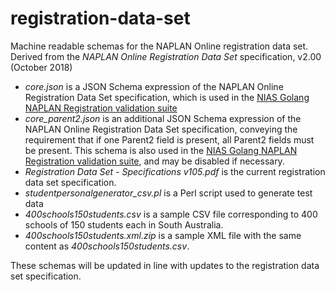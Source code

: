 # registration-data-set

Machine readable schemas for the NAPLAN Online registration data set. Derived from the _NAPLAN Online Registration Data Set_ specification, v2.00 (October 2018)

* *core.json* is a JSON Schema expression of the NAPLAN Online Registration Data Set specification, which is used in the [NIAS Golang NAPLAN Registration validation suite](https://github.com/nsip/nias2)
* *core_parent2.json* is an additional JSON Schema expression of the NAPLAN Online Registration Data Set specification, conveying the requirement that if one Parent2 field is present, all Parent2 fields must be present. This schema is also used in the [NIAS Golang NAPLAN Registration validation suite](https://github.com/nsip/nias2), and may be disabled if necessary.
* *Registration Data Set - Specifications v105.pdf* is the current registration data set specification.
* *studentpersonalgenerator_csv.pl* is a Perl script used to generate test data
* *400schools150students.csv* is a sample CSV file corresponding to 400 schools of 150 students each in South Australia.
* *400schools150students.xml.zip* is a sample XML file with the same content as *400schools150students.csv*.
 
These schemas will be updated in line with updates to the registration data set specification.
